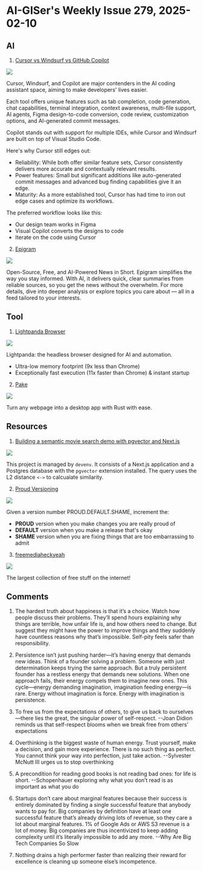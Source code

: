 # AI-GISer's Weekly Issue 279, 2025-02-10

## AI

1. [Cursor vs Windsurf vs GitHub Copilot](https://www.builder.io/blog/cursor-vs-windsurf-vs-github-copilot)

![](https://cdn.builder.io/api/v1/image/assets%2FYJIGb4i01jvw0SRdL5Bt%2F43353ef34b1d43fbb874d8378d7c9639?format=webp&width=1600)

Cursor, Windsurf, and Copilot are major contenders in the AI coding assistant space, aiming to make developers' lives easier.

Each tool offers unique features such as tab completion, code generation, chat capabilities, terminal integration, context awareness, multi-file support, AI agents, Figma design-to-code conversion, code review, customization options, and AI-generated commit messages.

Copilot stands out with support for multiple IDEs, while Cursor and Windsurf are built on top of Visual Studio Code.

Here's why Cursor still edges out:

- Reliability: While both offer similar feature sets, Cursor consistently delivers more accurate and contextually relevant results.
- Power features: Small but significant additions like auto-generated commit messages and advanced bug finding capabilities give it an edge.
- Maturity: As a more established tool, Cursor has had time to iron out edge cases and optimize its workflows.

The preferred workflow looks like this:

- Our design team works in Figma
- Visual Copilot converts the designs to code
- Iterate on the code using Cursor

2. [Epigram](https://github.com/panda-sandeep/epigram)

![](https://camo.githubusercontent.com/80a7e68be0051bcb25dd95af78a277068475e7e81d9dcc7d7d64340cebe1a0f7/68747470733a2f2f6570696772616d2e6e6577732f7374617469632f696d616765732f6570696772616d2d6f672e706e67)

Open-Source, Free, and AI-Powered News in Short. Epigram simplifies the way you stay informed. With AI, it delivers quick, clear summaries from reliable sources, so you get the news without the overwhelm. For more details, dive into deeper analysis or explore topics you care about — all in a feed tailored to your interests.

## Tool

1. [Lightpanda Browser](https://github.com/lightpanda-io/browser)

![](https://camo.githubusercontent.com/523cfe4ac41a2ab2deccebd0b9197e8232a4a25c0511d014408181064ae853da/68747470733a2f2f63646e2e6c6967687470616e64612e696f2f6173736574732f696d616765732f62656e63686d61726b5f323032342d31322d30342e706e67)

Lightpanda: the headless browser designed for AI and automation.

- Ultra-low memory footprint (9x less than Chrome)
- Exceptionally fast execution (11x faster than Chrome) & instant startup

2. [Pake](https://github.com/tw93/Pake)

![](https://raw.githubusercontent.com/tw93/static/main/pake/pake.gif)

Turn any webpage into a desktop app with Rust with ease.

## Resources

1. [Building a semantic movie search demo with pgvector and Next.js](https://blog.6nok.org/building-a-semantic-movie-search-demo-with-pgvector-and-next.js/)

![](https://blog.6nok.org/static/1a4b2a569e4d4982a7df05cb4922e160/fcda8/semantic-movies.png)

This project is managed by `devenv`. It consists of a Next.js application and a Postgres database with the `pgvector` extension installed. The query uses the L2 distance `<->` to calcualate similarity.

2. [Proud Versioning](https://pridever.org/)

![](https://img.ameow.xyz/20250209175229581.webp)

Given a version number PROUD.DEFAULT.SHAME, increment the:

- **PROUD** version when you make changes you are really proud of
- **DEFAULT** version when you make a release that's okay
- **SHAME** version when you are fixing things that are too embarrassing to admit

3. [freemediaheckyeah](https://fmhy.net/)

![](https://images-1252557999.file.myqcloud.com/uPic/fwWyWH.png)

The largest collection of free stuff on the internet!

## Comments

1. The hardest truth about happiness is that it’s a choice. Watch how people discuss their problems. They’ll spend hours explaining why things are terrible, how unfair life is, and how others need to change. But suggest they might have the power to improve things and they suddenly have countless reasons why that’s impossible. Self-pity feels safer than responsibility.

2. Persistence isn’t just pushing harder—it’s having energy that demands new ideas. Think of a founder solving a problem. Someone with just determination keeps trying the same approach. But a truly persistent founder has a restless energy that demands new solutions. When one approach fails, their energy compels them to imagine new ones. This cycle—energy demanding imagination, imagination feeding energy—is rare. Energy without imagination is force. Energy with imagination is persistence.

3. To free us from the expectations of others, to give us back to ourselves—there lies the great, the singular power of self-respect. --Joan Didion reminds us that self-respect blooms when we break free from others’ expectations

4. Overthinking is the biggest waste of human energy. Trust yourself, make a decision, and gain more experience. There is no such thing as perfect. You cannot think your way into perfection, just take action. --Sylvester McNutt III urges us to stop overthinking

5. A precondition for reading good books is not reading bad ones: for life is short. --Schopenhauer exploring why what you don’t read is as important as what you do

6. Startups don’t care about marginal features because their success is entirely dominated by finding a single successful feature that anybody wants to pay for. Big companies by definition have at least one successful feature that’s already driving lots of revenue, so they care a lot about marginal features. 1% of Google Ads or AWS S3 revenue is a lot of money. Big companies are thus incentivized to keep adding complexity until it’s literally impossible to add any more. --Why Are Big Tech Companies So Slow

7. Nothing drains a high performer faster than realizing their reward for excellence is cleaning up someone else’s incompetence.
